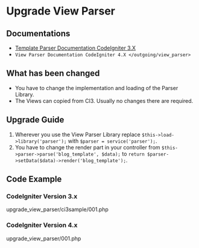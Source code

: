 # Upgrade View Parser

<div class="contents" local="" depth="2">

</div>

## Documentations

- [Template Parser Documentation CodeIgniter
  3.X](http://codeigniter.com/userguide3/libraries/parser.html)
- `View Parser Documentation CodeIgniter 4.X </outgoing/view_parser>`

## What has been changed

- You have to change the implementation and loading of the Parser
  Library.
- The Views can copied from CI3. Usually no changes there are required.

## Upgrade Guide

1.  Wherever you use the View Parser Library replace
    `$this->load->library('parser');` with
    `$parser = service('parser');`.
2.  You have to change the render part in your controller from
    `$this->parser->parse('blog_template', $data);` to
    `return $parser->setData($data)->render('blog_template');`.

## Code Example

### CodeIgniter Version 3.x

<div class="literalinclude">

upgrade_view_parser/ci3sample/001.php

</div>

### CodeIgniter Version 4.x

<div class="literalinclude">

upgrade_view_parser/001.php

</div>
